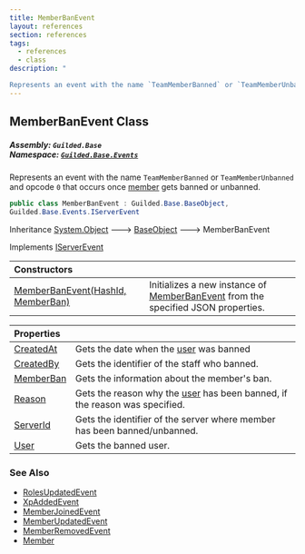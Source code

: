 ```yaml
---
title: MemberBanEvent
layout: references
section: references
tags:
  - references
  - class
description: "

Represents an event with the name `TeamMemberBanned` or `TeamMemberUnbanned` and opcode `0` that occurs once [member](MemberBan.User 'Guilded.Base.Servers.MemberBan.User') gets banned or unbanned."
---
```


## MemberBanEvent Class
##### **Assembly:** `Guilded.Base`<br/>**Namespace:** [`Guilded.Base.Events`](Guilded.Base.Events 'Guilded.Base.Events')

Represents an event with the name `TeamMemberBanned` or `TeamMemberUnbanned` and opcode `0` that occurs once [member](MemberBan.User 'Guilded.Base.Servers.MemberBan.User') gets banned or unbanned.

```csharp
public class MemberBanEvent : Guilded.Base.BaseObject,
Guilded.Base.Events.IServerEvent
```

Inheritance [System.Object](https://docs.microsoft.com/en-us/dotnet/api/System.Object 'System.Object') &#129106; [BaseObject](BaseObject 'Guilded.Base.BaseObject') &#129106; MemberBanEvent

Implements [IServerEvent](IServerEvent 'Guilded.Base.Events.IServerEvent')

| Constructors | |
| :--- | :--- |
| [MemberBanEvent(HashId, MemberBan)](MemberBanEvent.MemberBanEvent(HashId,MemberBan) 'Guilded.Base.Events.MemberBanEvent.MemberBanEvent(Guilded.Base.HashId, Guilded.Base.Servers.MemberBan)') | Initializes a new instance of [MemberBanEvent](MemberBanEvent 'Guilded.Base.Events.MemberBanEvent') from the specified JSON properties. |

| Properties | |
| :--- | :--- |
| [CreatedAt](MemberBanEvent.CreatedAt 'Guilded.Base.Events.MemberBanEvent.CreatedAt') | Gets the date when the [user](MemberBan.User 'Guilded.Base.Servers.MemberBan.User') was banned |
| [CreatedBy](MemberBanEvent.CreatedBy 'Guilded.Base.Events.MemberBanEvent.CreatedBy') | Gets the identifier of the staff who banned. |
| [MemberBan](MemberBanEvent.MemberBan 'Guilded.Base.Events.MemberBanEvent.MemberBan') | Gets the information about the member's ban. |
| [Reason](MemberBanEvent.Reason 'Guilded.Base.Events.MemberBanEvent.Reason') | Gets the reason why the [user](MemberBan.User 'Guilded.Base.Servers.MemberBan.User') has been banned, if the reason was specified. |
| [ServerId](MemberBanEvent.ServerId 'Guilded.Base.Events.MemberBanEvent.ServerId') | Gets the identifier of the server where member has been banned/unbanned. |
| [User](MemberBanEvent.User 'Guilded.Base.Events.MemberBanEvent.User') | Gets the banned user. |

### See Also
- [RolesUpdatedEvent](RolesUpdatedEvent 'Guilded.Base.Events.RolesUpdatedEvent')
- [XpAddedEvent](XpAddedEvent 'Guilded.Base.Events.XpAddedEvent')
- [MemberJoinedEvent](MemberJoinedEvent 'Guilded.Base.Events.MemberJoinedEvent')
- [MemberUpdatedEvent](MemberUpdatedEvent 'Guilded.Base.Events.MemberUpdatedEvent')
- [MemberRemovedEvent](MemberRemovedEvent 'Guilded.Base.Events.MemberRemovedEvent')
- [Member](Member 'Guilded.Base.Servers.Member')